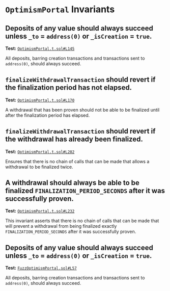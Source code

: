 # `OptimismPortal` Invariants

## Deposits of any value should always succeed unless `_to` = `address(0)` or `_isCreation` = `true`.
**Test:** [`OptimismPortal.t.sol#L145`](../contracts/test/invariants/OptimismPortal.t.sol#L145)

All deposits, barring creation transactions and transactions sent to `address(0)`, should always succeed. 


## `finalizeWithdrawalTransaction` should revert if the finalization period has not elapsed.
**Test:** [`OptimismPortal.t.sol#L170`](../contracts/test/invariants/OptimismPortal.t.sol#L170)

A withdrawal that has been proven should not be able to be finalized until after the finalization period has elapsed. 


## `finalizeWithdrawalTransaction` should revert if the withdrawal has already been finalized.
**Test:** [`OptimismPortal.t.sol#L202`](../contracts/test/invariants/OptimismPortal.t.sol#L202)

Ensures that there is no chain of calls that can be made that allows a withdrawal to be finalized twice. 


## A withdrawal should **always** be able to be finalized `FINALIZATION_PERIOD_SECONDS` after it was successfully proven.
**Test:** [`OptimismPortal.t.sol#L232`](../contracts/test/invariants/OptimismPortal.t.sol#L232)

This invariant asserts that there is no chain of calls that can be made that will prevent a withdrawal from being finalized exactly `FINALIZATION_PERIOD_SECONDS` after it was successfully proven. 


## Deposits of any value should always succeed unless `_to` = `address(0)` or `_isCreation` = `true`.
**Test:** [`FuzzOptimismPortal.sol#L57`](../contracts/echidna/FuzzOptimismPortal.sol#L57)

All deposits, barring creation transactions and transactions sent to `address(0)`, should always succeed. 
